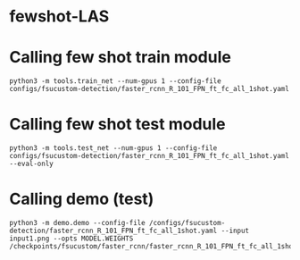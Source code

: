 # fewshot-LAS

# Calling few shot train module
```
python3 -m tools.train_net --num-gpus 1 --config-file configs/fsucustom-detection/faster_rcnn_R_101_FPN_ft_fc_all_1shot.yaml
```

# Calling few shot test module
```
python3 -m tools.test_net --num-gpus 1 --config-file configs/fsucustom-detection/faster_rcnn_R_101_FPN_ft_fc_all_1shot.yaml --eval-only
```
# Calling demo (test)
```
python3 -m demo.demo --config-file /configs/fsucustom-detection/faster_rcnn_R_101_FPN_ft_fc_all_1shot.yaml --input input1.png --opts MODEL.WEIGHTS /checkpoints/fsucustom/faster_rcnn/faster_rcnn_R_101_FPN_ft_fc_all_1shot/model_final.pth
```
